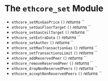 # The `ethcore_set` Module

- `ethcore_setMinGasPrice` `()` *returns* ``
- `ethcore_setGasFloorTarget` `()` *returns* ``
- `ethcore_setGasCeilTarget` `()` *returns* ``
- `ethcore_setExtraData` `()` *returns* ``
- `ethcore_setAuthor` `()` *returns* ``
- `ethcore_setMaxTransactionGas` `()` *returns* ``
- `ethcore_setTransactionsLimit` `()` *returns* ``
- `ethcore_addReservedPeer` `()` *returns* ``
- `ethcore_removeReservedPeer` `()` *returns* ``
- `ethcore_dropNonReservedPeers` `()` *returns* ``
- `ethcore_acceptNonReservedPeers` `()` *returns* ``
